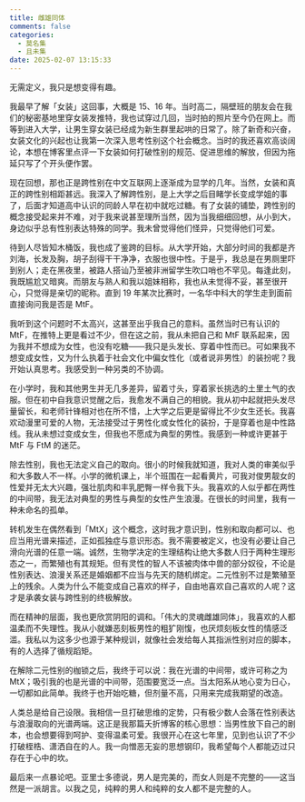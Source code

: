 ```yaml
---
title: 雌雄同体
comments: false
categories:
  - 莫名集
  - 且未集
date: 2025-02-07 13:15:33
---
```

无需定义，我只是想变得有趣。
<!-- excerpt -->
我最早了解「女装」这回事，大概是 15、16 年。当时高二，隔壁班的朋友会在我们的秘密基地里穿女装发推特，我也试穿过几回，当时拍的照片至今仍在网上。而等到进入大学，让男生穿女装已经成为新生群里起哄的日常了。除了新奇和兴奋，女装文化的兴起也让我第一次深入思考性别这个社会概念。当时的我还喜欢高谈阔论，本想在博客里点评一下女装如何打破性别的规范、促进思维的解放，但因为拖延只写了个开头便作罢。

现在回想，那也正是跨性别在中文互联网上逐渐成为显学的几年。当然，女装和真正的跨性别相距甚远。我深入了解跨性别，是上大学之后目睹学长变成学姐的事了，后面才知道高中认识的同龄人早在初中就吃过糖。有了女装的铺垫，跨性别的概念接受起来并不难，对于我来说甚至理所当然，因为当我细细回想，从小到大，身边似乎总有性别表达特殊的同学。我未曾觉得他们怪异，只觉得他们可爱。

待到人尽皆知木桶饭，我也成了鉴跨的目标。从大学开始，大部分时间的我都是齐刘海，长发及胸，胡子刮得干干净净，衣服也很中性。于是乎，我总是在男厕里吓到别人；走在黑夜里，被路人搭讪乃至被非洲留学生吹口哨也不罕见。每逢此刻，我既尴尬又暗爽。而朋友与熟人和我以姐妹相称，我也从未觉得不妥，甚至很开心，只觉得是亲切的昵称。直到 19 年某次比赛时，一名华中科大的学生走到面前直接询问我是否是 MtF。

我听到这个问题时不太高兴，这甚至出乎我自己的意料。虽然当时已有认识的 MtF，在推特上更是看过不少，但在这之前，我从未把自己和 MtF 联系起来，因为我并不想成为女性，也没有吃糖——我只是头发长、穿着中性而已。可如果我不想变成女性，又为什么执着于社会文化中偏女性化（或者说非男性）的装扮呢？我开始认真思考。我感受到一种另类的不协调。

在小学时，我和其他男生并无几多差异，留着寸头，穿着家长挑选的土里土气的衣服。但在初中自我意识觉醒之后，我愈发不满自己的相貌。我从初中起就把头发尽量留长，和老师针锋相对也在所不惜，上大学之后更是留得比不少女生还长。我喜欢动漫里可爱的人物，无法接受过于男性化或女性化的装扮，于是穿着也是中性路线。我从未想过变成女生，但我也不愿成为典型的男性。我感到一种或许更甚于 MtF 与 FtM 的迷茫。

除去性别，我也无法定义自己的取向。很小的时候我就知道，我对人类的审美似乎和大多数人不一样。小学的微机课上，半个班围在一起看黄片，可我对俊男靓女的性爱并无太大兴趣，强壮肌肉和丰乳肥臀一样令我下头。我喜欢的人似乎都在两性的中间带，我无法对典型的男性与典型的女性产生浪漫。在很长的时间里，我有一种未命名的孤单。

转机发生在偶然看到「MtX」这个概念，这时我才意识到，性别和取向都可以、也应当用光谱来描述，正如孤独症与意识形态。我不需要被定义，也没有必要让自己滑向光谱的任意一端。诚然，生物学决定的生理结构让绝大多数人归于两种生理形态之一，而繁殖也有其规矩。但有灵性的智人不该被肉体中兽的部分奴役，不论是性别表达、浪漫关系还是婚姻都不应当与先天的随机绑定。二元性别不过是繁殖至上的残余。人类为什么不能变成自己喜欢的样子，自由地喜欢自己喜欢的人呢？这才是承袭女装与跨性别的终极解放。

而在精神的层面，我也更欣赏阴阳的调和。「伟大的灵魂雌雄同体」，我喜欢的人都温柔而不失理性。我从小就嫌恶刻板男性的粗犷刚愎，也厌烦刻板女性的情感泛滥。我私以为这多少也源于某种规训，就像社会发给每人其指派性别对应的脚本，有的人选择了循规蹈矩。

在解除二元性别的枷锁之后，我终于可以说：我在光谱的中间带，或许可称之为 MtX；吸引我的也是光谱的中间带，范围要宽泛一点。当太阳系从地心变为日心，一切都如此简单。我终于也开始吃糖，但剂量不高，只用来完成我期望的改造。

人类总是给自己设限。我相信一旦打破思维的定势，只有极少数人会落在性别表达与浪漫取向的光谱两端。这正是我那篇夭折博客的核心思想：当男性放下自己的剧本，也会想要得到呵护、变得温柔可爱。我很开心在这七年里，见到也认识了不少打破桎梏、潇洒自在的人。我一向憎恶无妄的思想钢印，我希望每个人都能迈过只存在于心中的坎。

最后来一点暴论吧。亚里士多德说，男人是完美的，而女人则是不完整的——这当然是一派胡言。以我之见，纯粹的男人和纯粹的女人都不是完整的人。